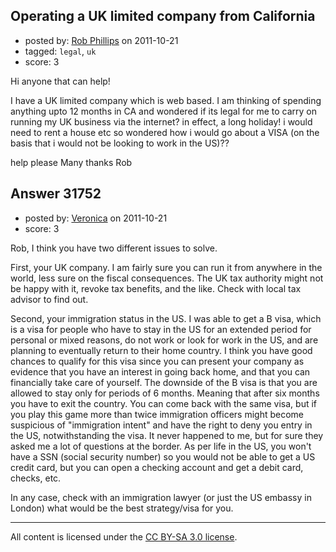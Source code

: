 ## Operating a UK limited company from California

- posted by: [Rob Phillips](https://stackexchange.com/users/-1/13966-rob-phillips) on 2011-10-21
- tagged: `legal`, `uk`
- score: 3

Hi anyone that can help!

I have a UK limited company which is web based.  I am thinking of spending anything upto 12 months in CA and wondered if its legal for me to carry on running my UK business via the internet? in effect, a long holiday!   i would need to rent a house etc so wondered how i would go about a VISA (on the basis that i would not be looking to work in the US)??

help please
Many thanks
Rob


## Answer 31752

- posted by: [Veronica](https://stackexchange.com/users/-1/13945-veronica) on 2011-10-21
- score: 3

Rob, I think you have two different issues to solve.

First, your UK company. I am fairly sure you can run it from anywhere in the world, less sure on the fiscal consequences. The UK tax authority might not be happy with it, revoke tax benefits, and the like. Check with local tax advisor to find out.

Second, your immigration status in the US. I was able to get a B visa, which is a visa for people who have to stay in the US for an extended period for personal or mixed reasons, do not work or look for work in the US, and are planning to eventually return to their home country. I think you have good chances to qualify for this visa since you can present your company as evidence that you have an interest in going back home, and that you can financially take care of yourself. The downside of the B visa is that you are allowed to stay only for periods of 6 months. Meaning that after six months you have to exit the country. You can come back with the same visa, but if you play this game more than twice immigration officers might become suspicious of "immigration intent" and have the right to deny you entry in the US, notwithstanding the visa. It never happened to me, but for sure they asked me a lot of questions at the border. As per life in the US, you won't have a SSN (social security number) so you would not be able to get a US credit card, but you can open a checking account and get a debit card, checks, etc. 

In any case, check with an immigration lawyer (or just the US embassy in London) what would be the best strategy/visa for you.





---

All content is licensed under the [CC BY-SA 3.0 license](https://creativecommons.org/licenses/by-sa/3.0/).
